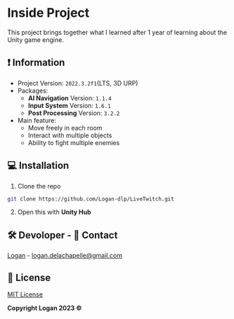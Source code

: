 # Inside Project

This project brings together what I learned after 1 year of learning about the Unity game engine.

## ❗ Information

- Project Version: `2022.3.2f1`(LTS, 3D URP)
- Packages:
    * **AI Navigation** Version: `1.1.4`
    * **Input System** Version: `1.6.1`
    * **Post Processing** Version: `3.2.2`
- Main feature:
    * Move freely in each room
    * Interact with multiple objects
    * Ability to fight multiple enemies

## 💻 Installation

1. Clone the repo
```sh
git clone https://github.com/Logan-dlp/LiveTwitch.git
```
2. Open this with **Unity Hub**

## 🛠 Devoloper - 📌 Contact

[Logan](https://github.com/Logan-dlp) - logan.delachapelle@gmail.com

## 📄 License

[MIT License](https://github.com/Logan-dlp/Inside-Project/blob/dev/LICENSE)

**Copyright Logan 2023 ©**